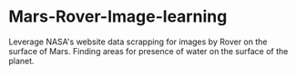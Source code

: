 # Mars-Rover-Image-learning
Leverage NASA's website data scrapping for images by Rover on the surface of Mars. Finding areas for presence of water on the surface of the planet. 

